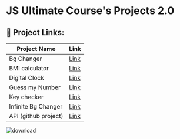 # JS Ultimate Course's Projects 2.0

## 🧩 Project Links:

| Project Name           | Link                         |
|------------------------|------------------------------|
| Bg Changer                  | [Link](https://dulcet-tapioca-09eb04.netlify.app/)                    |
| BMI calculator            | [Link](https://steady-kitten-6a6222.netlify.app/)                    |
| Digital Clock    | [Link](https://creative-tapioca-a29246.netlify.app/)                    |
| Guess my Number    | [Link](https://melodious-puffpuff-f8f831.netlify.app/)                    |
| Key checker    | [Link](https://dancing-pegasus-488e1c.netlify.app/)                    |
| Infinite Bg Changer    | [Link](https://leafy-wisp-bafaf5.netlify.app/)                    |
| API (github project)    | [Link](https://tranquil-brioche-1b2398.netlify.app/)                    |


![download](https://github.com/user-attachments/assets/10ba2117-22db-4ba8-a987-33f7af1f9ddf)
